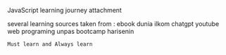 JavaScript learning journey attachment

several learning sources taken from :
ebook dunia ilkom
chatgpt
youtube web programing unpas
bootcamp harisenin

`Must learn and Always learn`

